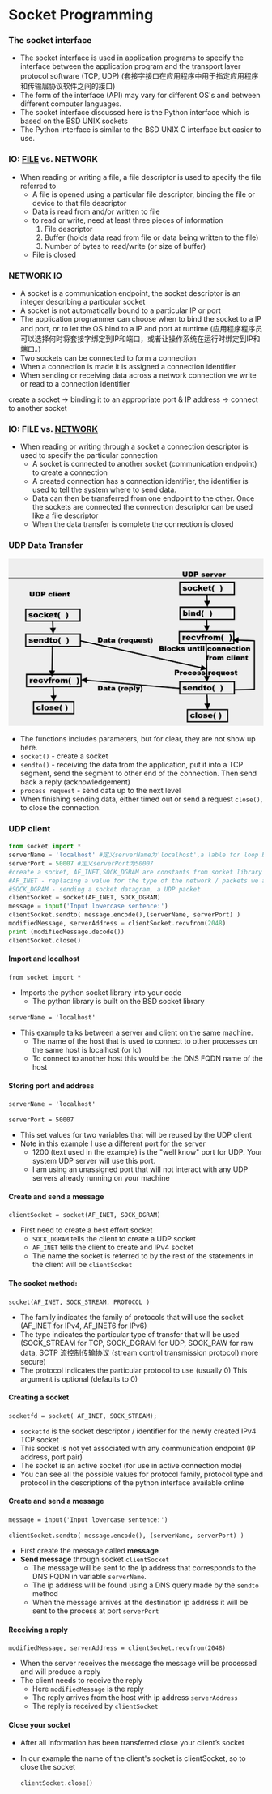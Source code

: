 # Socket Programming

### The socket interface

* The socket interface is used in application programs to specify the interface between the application program and the transport layer protocol software (TCP, UDP) (套接字接口在应用程序中用于指定应用程序和传输层协议软件之间的接口)
* The form of the interface (API) may vary for different OS's and between different computer languages. 
* The socket interface discussed here is the Python interface which is based on the BSD UNIX sockets
* The Python interface is similar to the BSD UNIX C interface but easier to use.

### IO: <u>FILE</u> vs. NETWORK

* When reading or writing a file, a file descriptor is used to specify the file referred to
  * A file is opened using a particular file descriptor, binding the file or device to that file descriptor 
  * Data is read from and/or written to file 
  * to read or write, need at least three pieces of information
    1. File descriptor
    2. Buffer (holds data read from file or data being written to the file)
    3. Number of bytes to read/write (or size of buffer)
  * File is closed

### NETWORK IO

* A socket is a communication endpoint, the socket descriptor is an integer describing a particular socket
* A socket is not automatically bound to a particular IP or port
* The application programmer can choose when to bind the socket to a IP and port, or to let the OS bind to a IP and port at runtime (应用程序程序员可以选择何时将套接字绑定到IP和端口，或者让操作系统在运行时绑定到IP和端口。)
* Two sockets can be connected to form a connection
* When a connection is made it is assigned a connection identifier
* When sending or receiving data across a network connection we write or read to a connection identifier

create a socket -> binding it to an appropriate port & IP address -> connect to another socket 

### IO: FILE vs. <u>NETWORK</u>

* When reading or writing through a socket a connection descriptor is used to specify the particular connection
  * A socket is connected to another socket (communication endpoint) to create a connection
  * A created connection has a connection identifier, the identifier is used to tell the system where to send data.
  * Data can then be transferred from one endpoint to the other. Once the sockets are connected the connection descriptor can be used like a file descriptor
  * When the data transfer is complete the connection is closed

### UDP Data Transfer

<img src="img/7.1.png" />

* The functions includes parameters, but for clear, they are not show up here.
* `socket()` - create a socket
* `sendto()` - receiving the data from the application, put it into a TCP segment, send the segment to other end of the connection. Then send back a reply (acknowledgement)
* `process request` - send data up to the next level
* When finishing sending data, either timed out or send a request `close()`, to close the connection.

### UDP client

```python
from socket import *
serverName = 'localhost' #定义serverName为'localhost',a lable for loop back address, means sending from this process to another process on the same machine
serverPort = 50007 #定义serverPort为50007
#create a socket, AF_INET,SOCK_DGRAM are constants from socket library
#AF_INET - replacing a value for the type of the network / packets we are sending, this is IPv4 packet
#SOCK_DGRAM - sending a socket datagram, a UDP packet
clientSocket = socket(AF_INET, SOCK_DGRAM) 
message = input('Input lowercase sentence:')
clientSocket.sendto( message.encode(),(serverName, serverPort) )
modifiedMessage, serverAddress = clientSocket.recvfrom(2048)
print (modifiedMessage.decode())
clientSocket.close()
```

#### Import and localhost

`from socket import *`

* Imports the python socket library into your code
  * The python library is built on the BSD socket library

`serverName = 'localhost'`

* This example talks between a server and client on the same machine. 
  * The name of the host that is used to connect to other processes on the same host is localhost (or lo)
  * To connect to another host this would be the DNS FQDN name of the host

#### Storing port and address

`serverName = 'localhost'`

`serverPort = 50007`

* This set values for two variables that will be reused by the UDP client
* Note in this example I use a different port for the server
  * 1200 (text used in the example) is the "well know" port for UDP. Your system UDP server will use this port. 
  * I am using an unassigned port that will not interact with any UDP servers already running on your machine

#### Create and send a message

`clientSocket = socket(AF_INET, SOCK_DGRAM)`

* First need to create a best effort socket
  * `SOCK_DGRAM` tells the client to create a UDP socket
  * `AF_INET` tells the client to create and IPv4 socket
  * The name the socket is referred to by the rest of the statements in the client will be `clientSocket`

#### The socket method:

`socket(AF_INET, SOCK_STREAM, PROTOCOL )`

* The family indicates the family of protocols that will use the socket (AF_INET for IPv4,  AF_INET6 for IPv6)
* The type indicates the particular type of transfer that will be used (SOCK_STREAM for TCP, SOCK_DGRAM for UDP, SOCK_RAW for raw data, SCTP 流控制传输协议 (stream control transmission protocol) more secure)
* The protocol indicates the particular protocol to use (usually 0) This argument is optional (defaults to 0)

#### Creating a socket

`socketfd = socket( AF_INET, SOCK_STREAM);`

* `socketfd` is the socket descriptor / identifier for the newly created IPv4 TCP socket
* This socket is not yet associated with any communication endpoint (IP address, port pair)
* The socket is an active socket (for use in active connection mode) 
* You can see all the possible values for protocol family, protocol type and protocol in the descriptions of the python interface available online

#### Create and send a message

`message = input('Input lowercase sentence:')`

`clientSocket.sendto( message.encode(), (serverName, serverPort) )`

* First create the message called **message**
* **Send message** through socket `clientSocket`
  * The message will be sent to the Ip address that corresponds to the DNS FQDN in variable `serverName`. 
  * The ip address will be found using a DNS query made by the `sendto` method
  * When the message arrives at the destination ip address it will be sent to the process at port `serverPort`

#### Receiving a reply

`modifiedMessage, serverAddress = clientSocket.recvfrom(2048)`

* When the server receives the message the message will be processed and will produce a reply
* The client needs to receive the reply
  * Here `modifiedMessage` is the reply
  * The reply arrives from the host with ip address `serverAddress`
  * The reply is received by `clientSocket`

#### Close your socket

* After all information has been transferred close your client’s socket

* In our example the name of the client's socket is clientSocket, so to close the socket 

  `clientSocket.close()`

